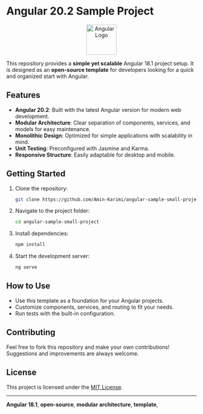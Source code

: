 # Angular 20.2 Sample Project

<p align="center">
  <img src="https://angular.io/assets/images/logos/angular/angular.svg" alt="Angular Logo" width="80"/>
</p>

This repository provides a **simple yet scalable** Angular 18.1 project setup. It is designed as an **open-source template** for developers looking for a quick and organized start with Angular.

## Features

- **Angular 20.2**: Built with the latest Angular version for modern web development.
- **Modular Architecture**: Clear separation of components, services, and models for easy maintenance.
- **Monolithic Design**: Optimized for simple applications with scalability in mind.
- **Unit Testing**: Preconfigured with Jasmine and Karma.
- **Responsive Structure**: Easily adaptable for desktop and mobile.

## Getting Started

1. Clone the repository:
   ```bash
   git clone https://github.com/Amin-Karimi/angular-sample-small-project.git
   ```
2. Navigate to the project folder:
   ```bash
   cd angular-sample-small-project
   ```
3. Install dependencies:
   ```bash
   npm install
   ```
4. Start the development server:
   ```bash
   ng serve
   ```

## How to Use

- Use this template as a foundation for your Angular projects.
- Customize components, services, and routing to fit your needs.
- Run tests with the built-in configuration.

## Contributing

Feel free to fork this repository and make your own contributions! Suggestions and improvements are always welcome.

## License

This project is licensed under the [MIT License](LICENSE).

---

 **Angular 18.1**, **open-source**, **modular architecture**, **template**,
